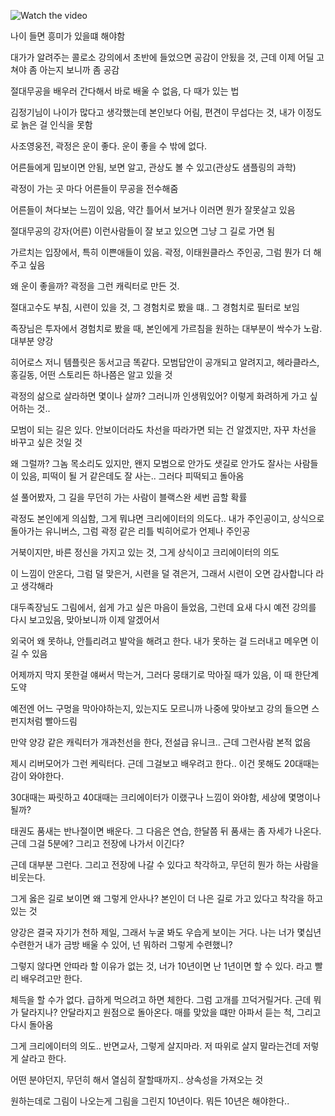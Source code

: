 ![Watch the video](https://img.youtube.com/vi/zOsh9LfhgQE/0.jpg)

나이 들면 흥미가 있을떄 해야함

대가가 알려주는 콜로소 강의에서 초반에 들었으면 공감이 안됬을 것, 근데 이제 어딜 고쳐야 좀 아는지 보니까 좀 공감

절대무공을 배우러 간다해서 바로 배울 수 없음, 다 때가 있는 법

김정기님이 나이가 많다고 생각했는데 본인보다 어림, 편견이 무섭다는 것, 내가 이정도로 늙은 걸 인식을 못함

사조영웅전, 곽정은 운이 좋다. 운이 좋을 수 밖에 없다.

어른들에게 밉보이면 안됨, 보면 알고, 관상도 볼 수 있고(관상도 샘플링의 과학)

곽정이 가는 곳 마다 어른들이 무공을 전수해줌

어른들이 쳐다보는 느낌이 있음, 약간 틀어서 보거나 이러면 뭔가 잘못살고 있음

절대무공의 강자(어른) 이런사람들이 잘 보고 있으면 그냥 그 길로 가면 됨

가르치는 입장에서, 특히 이쁜애들이 있음. 곽정, 이태원클라스 주인공, 그럼 뭔가 더 해주고 싶음

왜 운이 좋을까? 곽정을 그런 캐릭터로 만든 것. 

절대고수도 부침, 시련이 있을 것, 그 경험치로 봤을 떄.. 그 경험치로 필터로 보임

족장님은 투자에서 경험치로 봤을 때, 본인에게 가르침을 원하는 대부분이 싹수가 노람. 대부분 양강

히어로스 저니 템플릿은 동서고금 똑같다. 모범답안이 공개되고 알려지고, 헤라클라스, 홍길동, 어떤 스토리든 하나쯤은 알고 있을 것

곽정의 삶으로 살라하면 몇이나 살까? 그러니까 인생뭐있어? 이렇게 화려하게 가고 싶어하는 것..

모범이 되는 길은 있다. 안보이더라도 차선을 따라가면 되는 건 알겠지만, 자꾸 차선을 바꾸고 싶은 것일 것

왜 그럴까? 그놈 목소리도 있지만, 왠지 모범으로 안가도 샛길로 안가도 잘사는 사람들이 있음, 피떡이 될 거 같은데도 잘 사는.. 그러다 피떡되고 돌아옴

설 풀어봤자, 그 길을 무던히 가는 사람이 블랙스완 세번 곱할 확률

곽정도 본인에게 의심함, 그게 뭐냐면 크리에이터의 의도다.. 내가 주인공이고, 상식으로 돌아가는 유니버스, 그럼 곽정 같은 리틀 빅히어로가 언제나 주인공

거북이지만, 바른 정신을 가지고 있는 것, 그게 상식이고 크리에이터의 의도

이 느낌이 안온다, 그럼 덜 맞은거, 시련을 덜 겪은거, 그래서 시련이 오면 감사합니다 라고 생각해라

대두족장님도 그림에서, 쉽게 가고 싶은 마음이 들었음, 그런데 요새 다시 예전 강의를 다시 보고있음, 맞아보니까 이제 알겠어서

외국어 왜 못하냐, 안틀리려고 발악을 해려고 한다. 내가 못하는 걸 드러내고 메우면 이길 수 있음

어제까지 막지 못한걸 얘써서 막는거, 그러다 뭉태기로 막아질 때가 있음, 이 때 한단계 도약

예전엔 어느 구멍을 막아야하는지, 있는지도 모르니까 나중에 맞아보고 강의 들으면 스펀지처럼 빨아드림

만약 양강 같은 캐릭터가 개과천선을 한다, 전설급 유니크.. 근데 그런사람 본적 없음

제시 리버모어가 그런 케릭터다. 근데 그걸보고 배우려고 한다.. 이건 못해도 20대때는 감이 와야한다.

30대때는 짜릿하고 40대때는 크리에이터가 이랬구나 느낌이 와야함, 세상에 몇명이나 될까?

태권도 품새는 반나절이면 배운다. 그 다음은 연습, 한달쯤 뒤 품새는 좀 자세가 나온다. 근데 그걸 5분에? 그리고 전장에 나가서 이긴다?

근데 대부분 그런다. 그리고 전장에 나갈 수 있다고 착각하고, 무던히 뭔가 하는 사람을 비웃는다.

그게 옳은 길로 보이면 왜 그렇게 안사나? 본인이 더 나은 길로 가고 있다고 착각을 하고 있는 것

양강은 결국 자기가 천하 제일, 그래서 누굴 봐도 우습게 보이는 거다. 나는 너가 몇십년 수련한거 내가 금방 배울 수 있어, 넌 뭐하러 그렇게 수련했니?

그렇지 않다면 안따라 할 이유가 없는 것, 너가 10년이면 난 1년이면 할 수 있다. 라고 빨리 배우려고만 한다.

체득을 할 수가 없다. 급하게 먹으려고 하면 체한다. 그럼 고개를 끄덕거릴거다. 근데 뭐가 달라지나? 안달라지고 원점으로 돌아온다. 매를 맞았을 떄만 아파서 듣는 척, 그리고 다시 돌아옴

그게 크리에이터의 의도.. 반면교사, 그렇게 살지마라. 저 따위로 살지 말라는건데 저렇게 살라고 한다.

어떤 분야던지, 무던히 해서 열심히 잘할때까지.. 상속성을 가져오는 것

원하는데로 그림이 나오는게 그림을 그린지 10년이다. 뭐든 10년은 해야한다..

